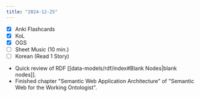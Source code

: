 ```yaml
---
title: "2024-12-25"
---
```


- [x] Anki Flashcards
- [x] KoL
- [x] OGS
- [ ] Sheet Music (10 min.)
- [ ] Korean (Read 1 Story)

* Quick review of RDF [[data-models/rdf/index#Blank Nodes|blank nodes]].
* Finished chapter "Semantic Web Application Architecture" of "Semantic Web for the Working Ontologist".